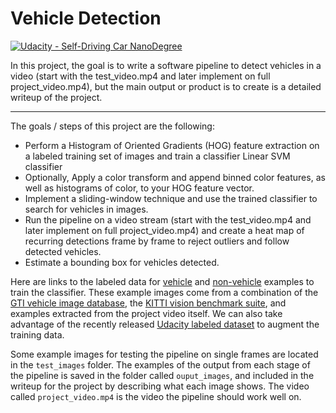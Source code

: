 # Vehicle Detection
[![Udacity - Self-Driving Car NanoDegree](https://s3.amazonaws.com/udacity-sdc/github/shield-carnd.svg)](http://www.udacity.com/drive)


In this project, the goal is to write a software pipeline to detect vehicles in a video (start with the test_video.mp4 and later implement on full project_video.mp4), but the main output or product is  to create is a detailed writeup of the project. 

---

The goals / steps of this project are the following:

* Perform a Histogram of Oriented Gradients (HOG) feature extraction on a labeled training set of images and train a classifier Linear SVM classifier
* Optionally,  Apply a color transform and append binned color features, as well as histograms of color, to your HOG feature vector. 
* Implement a sliding-window technique and use the trained classifier to search for vehicles in images.
* Run the pipeline on a video stream (start with the test_video.mp4 and later implement on full project_video.mp4) and create a heat map of recurring detections frame by frame to reject outliers and follow detected vehicles.
* Estimate a bounding box for vehicles detected.

Here are links to the labeled data for [vehicle](https://s3.amazonaws.com/udacity-sdc/Vehicle_Tracking/vehicles.zip) and [non-vehicle](https://s3.amazonaws.com/udacity-sdc/Vehicle_Tracking/non-vehicles.zip) examples to train the classifier.  These example images come from a combination of the [GTI vehicle image database](http://www.gti.ssr.upm.es/data/Vehicle_database.html), the [KITTI vision benchmark suite](http://www.cvlibs.net/datasets/kitti/), and examples extracted from the project video itself.   We can  also  take advantage of the recently released [Udacity labeled dataset](https://github.com/udacity/self-driving-car/tree/master/annotations) to augment the training data.

Some example images for testing the pipeline on single frames are located in the `test_images` folder.  The examples of the output from each stage of the pipeline is saved in the folder called `ouput_images`, and included  in the writeup for the project by describing what each image shows.    The video called `project_video.mp4` is the video the pipeline should work well on.
